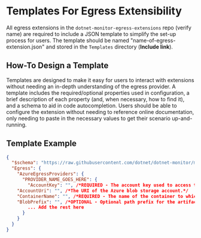 # Templates For Egress Extensibility

All egress extensions in the `dotnet-monitor-egress-extensions` repo (verify name) are required to include a JSON template to simplify the set-up process for users. The template should be named "name-of-egress-extension.json" and stored in the `Templates` directory (**Include link**).

## How-To Design a Template

Templates are designed to make it easy for users to interact with extensions without needing an in-depth understanding of the egress provider. A template includes the required/optional properties used in configuration, a brief description of each property (and, when necessary, how to find it), and a schema to aid in code autocompletion. Users should be able to configure the extension without needing to reference online documentation, only needing to paste in the necessary values to get their scenario up-and-running.

## Template Example

```json
{
  "$schema": "https://raw.githubusercontent.com/dotnet/dotnet-monitor/main/documentation/schema.json", /*Your schema link goes here*/
  "Egress": {
    "AzureEgressProviders": {
      "PROVIDER_NAME_GOES_HERE": {
        "AccountKey": "", /*REQUIRED - The account key used to access the Azure blob storage account; must be specified if `accountKeyName` is not specified.*/
	"AccountUri": "", /*The URI of the Azure blob storage account.*/
	"ContainerName": "", /*REQUIRED - The name of the container to which the blob will be egressed. If egressing to the root container, use the "$root" sentinel value.*/
	"BlobPrefix": "", /*OPTIONAL - Optional path prefix for the artifacts to egress.*/
        ... Add the rest here
      }
    }
  }
}
```
